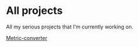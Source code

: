 # All projects
All my serious projects that I'm currently working on.

[Metric-converter](https://stahlbrinkm.github.io/metric-converter/)
